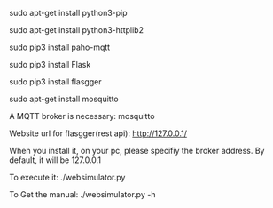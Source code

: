 sudo apt-get install python3-pip

sudo apt-get install python3-httplib2

sudo pip3 install paho-mqtt

sudo pip3 install Flask

sudo pip3 install flasgger

sudo apt-get install mosquitto

A MQTT broker is necessary: mosquitto

Website url for flasgger(rest api): http://127.0.0.1/

When you install it, on your pc, please specifiy the broker address. By default, it will be 127.0.0.1

To execute it: ./websimulator.py

To Get the manual: ./websimulator.py -h
